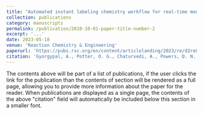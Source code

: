 ```yaml
---
title: "Automated instant labeling chemistry workflow for real-time monitoring of monoclonal antibody N-glycosylation"
collection: publications
category: manuscripts
permalink: /publication/2010-10-01-paper-title-number-2
excerpt: '...'
date: 2023-05-18
venue: 'Reaction Chemistry & Engineering'
paperurl: 'https://pubs.rsc.org/en/content/articlelanding/2023/re/d2re00568a/'
citation: 'Gyorgypal, A., Potter, O. G., Chaturvedi, A., Powers, D. N., & Chundawat, S. P. (2023). &quot;Automated instant labeling chemistry workflow for real-time monitoring of monoclonal antibody N-glycosylation.&quot; <i>Reaction Chemistry & Engineering</i>. 8(10), 2423-2434..'
---
```


The contents above will be part of a list of publications, if the user clicks the link for the publication than the contents of section will be rendered as a full page, allowing you to provide more information about the paper for the reader. When publications are displayed as a single page, the contents of the above "citation" field will automatically be included below this section in a smaller font.

